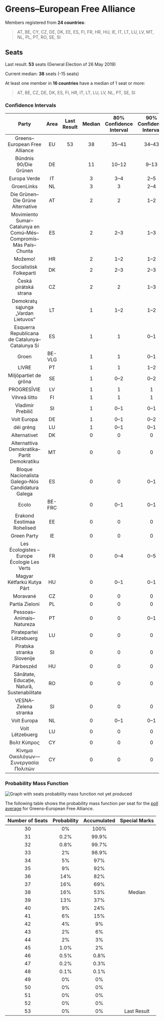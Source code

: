 # Greens–European Free Alliance

Members registered from **24 countries**:

> AT, BE, CY, CZ, DE, DK, EE, ES, FI, FR, HR, HU, IE, IT, LT, LU, LV, MT, NL, PL, PT, RO, SE, SI

## Seats

Last result: **53** seats (General Election of 26 May 2019)

Current median: **38** seats (-15 seats)

At least one member in **16 countries** have a median of 1 seat or more:

> AT, BE, CZ, DE, DK, ES, FI, HR, IT, LT, LU, LV, NL, PT, SE, SI

### Confidence Intervals

| Party | Area | Last Result | Median | 80% Confidence Interval | 90% Confidence Interval | 95% Confidence Interval | 99% Confidence Interval |
|:-----:|:----:|:-----------:|:------:|:-----------------------:|:-----------------------:|:-----------------------:|:-----------------------:|
| Greens–European Free Alliance | EU | 53 | 38 | 35–41 | 34–43 | 33–44 | 32–46 |
| Bündnis 90/Die Grünen | DE | | 11 | 10–12 | 9–13 | 9–13 | 9–13 |
| Europa Verde | IT | | 3 | 3–4 | 2–5 | 2–5 | 2–6 |
| GroenLinks | NL | | 3 | 3 | 2–4 | 2–4 | 2–4 |
| Die Grünen–Die Grüne Alternative | AT | | 2 | 2 | 1–2 | 1–2 | 1–3 |
| Movimiento Sumar–Catalunya en Comú–Més–Compromís–Más País–Chunta | ES | | 2 | 2–3 | 1–3 | 1–4 | 1–4 |
| Možemo! | HR | | 2 | 1–2 | 1–2 | 1–2 | 1–2 |
| Socialistisk Folkeparti | DK | | 2 | 2–3 | 2–3 | 2–3 | 2–3 |
| Česká pirátská strana | CZ | | 2 | 2 | 1–3 | 1–3 | 1–3 |
| Demokratų sąjunga „Vardan Lietuvos“ | LT | | 1 | 1–2 | 1–2 | 1–2 | 1–2 |
| Esquerra Republicana de Catalunya–Catalunya Sí | ES | | 1 | 1 | 0–1 | 0–2 | 0–2 |
| Groen | BE-VLG | | 1 | 1 | 0–1 | 0–1 | 0–1 |
| LIVRE | PT | | 1 | 1 | 1–2 | 1–2 | 0–2 |
| Miljöpartiet de gröna | SE | | 1 | 0–2 | 0–2 | 0–2 | 0–2 |
| PROGRESĪVIE | LV | | 1 | 1 | 1 | 1 | 1–2 |
| Vihreä liitto | FI | | 1 | 1 | 1 | 1 | 1 |
| Vladimir Prebilič | SI | | 1 | 0–1 | 0–1 | 0–1 | 0–1 |
| Volt Europa | DE | | 1 | 0–1 | 0–2 | 0–2 | 0–2 |
| déi gréng | LU | | 1 | 0–1 | 0–1 | 0–1 | 0–1 |
| Alternativet | DK | | 0 | 0 | 0 | 0 | 0 |
| Alternattiva Demokratika–Partit Demokratiku | MT | | 0 | 0 | 0 | 0 | 0 |
| Bloque Nacionalista Galego–Nós Candidatura Galega | ES | | 0 | 0 | 0–1 | 0–1 | 0–1 |
| Ecolo | BE-FRC | | 0 | 0–1 | 0–1 | 0–1 | 0–1 |
| Erakond Eestimaa Rohelised | EE | | 0 | 0 | 0 | 0 | 0 |
| Green Party | IE | | 0 | 0 | 0 | 0 | 0 |
| Les Écologistes – Europe Écologie Les Verts | FR | | 0 | 0–4 | 0–5 | 0–5 | 0–5 |
| Magyar Kétfarkú Kutya Párt | HU | | 0 | 0–1 | 0–1 | 0–1 | 0–1 |
| Moravané | CZ | | 0 | 0 | 0 | 0 | 0 |
| Partia Zieloni | PL | | 0 | 0 | 0 | 0 | 0–1 |
| Pessoas–Animais–Natureza | PT | | 0 | 0 | 0–1 | 0–1 | 0–1 |
| Piratepartei Lëtzebuerg | LU | | 0 | 0 | 0 | 0 | 0 |
| Piratska stranka Slovenije | SI | | 0 | 0 | 0 | 0 | 0 |
| Párbeszéd | HU | | 0 | 0 | 0 | 0 | 0 |
| Sănătate, Educație, Natură, Sustenabilitate | RO | | 0 | 0 | 0 | 0 | 0 |
| VESNA–Zelena stranka | SI | | 0 | 0 | 0 | 0 | 0–1 |
| Volt Europa | NL | | 0 | 0–1 | 0–1 | 0–1 | 0–1 |
| Volt Lëtzebuerg | LU | | 0 | 0 | 0 | 0 | 0 |
| Βολτ Κύπρος | CY | | 0 | 0 | 0 | 0 | 0 |
| Κίνημα Οικολόγων—Συνεργασία Πολιτών | CY | | 0 | 0 | 0 | 0 | 0–1 |

### Probability Mass Function

![Graph with seats probability mass function not yet produced](average-2025-10-31-seats-pmf-greens–europeanfreealliance.png "Seats Probability Mass Function")

The following table shows the probability mass function per seat for the [poll average](average-2025-10-31.html) for Greens–European Free Alliance.

| Number of Seats | Probability | Accumulated | Special Marks |
|:---------------:|:-----------:|:-----------:|:-------------:|
| 30 | 0% | 100% |  |
| 31 | 0.2% | 99.9% |  |
| 32 | 0.8% | 99.7% |  |
| 33 | 2% | 98.9% |  |
| 34 | 5% | 97% |  |
| 35 | 9% | 92% |  |
| 36 | 14% | 82% |  |
| 37 | 16% | 69% |  |
| 38 | 16% | 53% | Median |
| 39 | 13% | 37% |  |
| 40 | 9% | 24% |  |
| 41 | 6% | 15% |  |
| 42 | 4% | 9% |  |
| 43 | 2% | 6% |  |
| 44 | 2% | 3% |  |
| 45 | 1.0% | 2% |  |
| 46 | 0.5% | 0.8% |  |
| 47 | 0.2% | 0.3% |  |
| 48 | 0.1% | 0.1% |  |
| 49 | 0% | 0% |  |
| 50 | 0% | 0% |  |
| 51 | 0% | 0% |  |
| 52 | 0% | 0% |  |
| 53 | 0% | 0% | Last Result |


